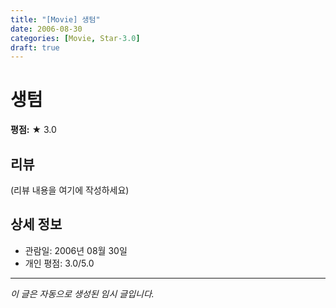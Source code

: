```yaml
---
title: "[Movie] 생텀"
date: 2006-08-30
categories: [Movie, Star-3.0]
draft: true
---
```


# 생텀

**평점:** ★ 3.0

## 리뷰

(리뷰 내용을 여기에 작성하세요)

## 상세 정보

- 관람일: 2006년 08월 30일
- 개인 평점: 3.0/5.0

---

*이 글은 자동으로 생성된 임시 글입니다.*

